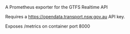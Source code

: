 A Prometheus exporter for the GTFS Realtime API

Requires a https://opendata.transport.nsw.gov.au API key.

Exposes /metrics on container port 8000

